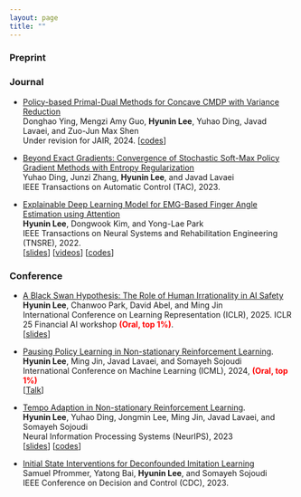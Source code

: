```yaml
---
layout: page
title: ""
---
```


### Preprint

### Journal 
* [Policy-based Primal-Dual Methods for Concave CMDP with Variance Reduction](./assets/convexCMDP.pdf)  
Donghao Ying, Mengzi Amy Guo, __Hyunin Lee__, Yuhao Ding, Javad Lavaei, and Zuo-Jun Max Shen  
Under revision for JAIR, 2024.
[[codes](https://github.com/hyunin-lee/VR-PDPG)]

* [Beyond Exact Gradients: Convergence of Stochastic Soft-Max Policy Gradient Methods with Entropy Regularization](./assets/TAC_Entropy_SPG.pdf)  
Yuhao Ding, Junzi Zhang, __Hyunin Lee__, and Javad Lavaei   
IEEE Transactions on Automatic Control (TAC), 2023.

* [Explainable Deep Learning Model for EMG-Based Finger Angle Estimation using Attention](https://ieeexplore.ieee.org/stamp/stamp.jsp?tp=&arnumber=9829861)  
__Hyunin Lee__, Dongwook Kim, and Yong-Lae Park  
IEEE Transactions on Neural Systems and Rehabilitation Engineering (TNSRE), 2022.   
[[slides](./assets/Explainable_EMG.pdf)] [[videos](https://www.youtube.com/watch?v=yYV5koXMPzo)] [[codes](https://github.com/hyunin-lee/AttentionEMG)]


### Conference
* [A Black Swan Hypothesis: The Role of Human Irrationality in AI Safety](https://arxiv.org/abs/2407.18422)   
__Hyunin Lee__, Chanwoo Park, David Abel, and Ming Jin  
International Conference on Learning Representation (ICLR), 2025.
ICLR 25 Financial AI workshop <span style="color:red;"><b>(Oral, top 1%)</b></span>.     
[[slides](./assets/BlackSwanSlides.pdf)]
  
* [Pausing Policy Learning in Non-stationary Reinforcement Learning](./assets/ICML2024RL_hyunin.pdf).  
__Hyunin Lee__, Ming Jin, Javad Lavaei, and Somayeh Sojoudi  
International Conference on Machine Learning (ICML), 2024, <span style="color:red;"><b>(Oral, top 1%)</b></span>   
[[Talk](https://icml.cc/virtual/2024/session/35272)]

* [Tempo Adaption in Non-stationary Reinforcement Learning](./assets/TempoAdaption_NSRL.pdf).  
__Hyunin Lee__, Yuhao Ding, Jongmin Lee, Ming Jin, Javad Lavaei, and Somayeh Sojoudi  
Neural Information Processing Systems (NeurIPS), 2023   
[[slides](./assets/TempoAdaption_NSRL_slides.pdf)] [[codes](https://github.com/hyunin-lee/TempoRL)]

* [Initial State Interventions for Deconfounded Imitation Learning](https://sam.pfrommer.us/wp-content/uploads/2023/03/main.pdf)  
Samuel Pfrommer, Yatong Bai, __Hyunin Lee__, and Somayeh Sojoudi    
IEEE Conference on Decision and Control (CDC), 2023.


